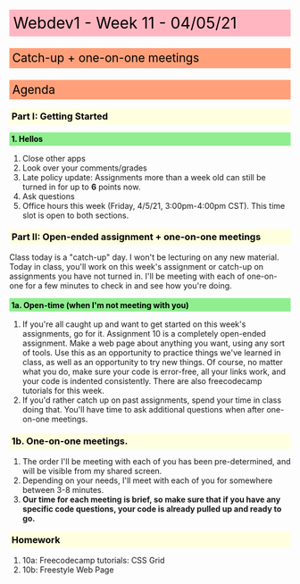 <style>
    h1,h2,h3,h4,h5,h6 {color: black; padding: .25em; margin-bottom: .5em; margin-top: 1em; font-weight: bold;}
    h1 {background: lightpink; font-weight: 400;}
    h2 {background: lightsalmon; margin-bottom: .75em; font-weight: 400;}
    h3 {background: lightyellow;}
    h4 {background: lightgreen;}
    h5 {background: lightblue;}
    h6 {background: plum;}
    img {max-width: 200px;}
</style>

# Webdev1 - Week 11 - 04/05/21
## Catch-up + one-on-one meetings

## Agenda
### Part I: Getting Started
#### 1. Hellos
   1. Close other apps
   2. Look over your comments/grades
   3. Late policy update: Assignments more than a week old can still be turned in for up to **6** points now.
   4. Ask questions
   5. Office hours this week (Friday, 4/5/21, 3:00pm-4:00pm CST). This time slot is open to both sections.

### Part II: Open-ended assignment + one-on-one meetings
Class today is a "catch-up" day. I won't be lecturing on any new material. Today in class, you'll work on this week's assignment or catch-up on assignments you have not turned in. I'll be meeting with each of one-on-one for a few minutes to check in and see how you're doing.

#### 1a. Open-time (when I'm not meeting with you)
  1. If you're all caught up and want to get started on this week's assignments, go for it. Assignment 10 is a completely open-ended assignment. Make a web page about anything you want, using any sort of tools. Use this as an opportunity to practice things we've learned in class, as well as an opportunity to try new things. Of course, no matter what you do, make sure your code is error-free, all your links work, and your code is indented consistently. There are also freecodecamp tutorials for this week.
  2. If you'd rather catch up on past assignments, spend your time in class doing that. You'll have time to ask additional questions when after one-on-one meetings.

### 1b. One-on-one meetings.
   1. The order I'll be meeting with each of you has been pre-determined, and will be visible from my shared screen.
   2. Depending on your needs, I'll meet with each of you for somewhere between 3-8 minutes.
   3. **Our time for each meeting is brief, so make sure that if you have any specific code questions, your code is already pulled up and ready to go.**

### Homework
   1. 10a: Freecodecamp tutorials: CSS Grid
   2. 10b: Freestyle Web Page
    